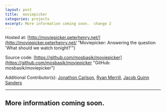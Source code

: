 ```yaml
---
layout: post
title:  moviepicker
categories: projects
excerpt: More information coming soon.  change 2
---
```


Hosted at: [http://moviepicker.peterhenry.net/](http://moviepicker.peterhenry.net/ "Moviepicker: Answering the question 'What should we watch tonight?'")

Source code: [https://github.com/mosbasik/moviepicker](https://github.com/mosbasik/moviepicker "GitHub: mosbasik/moviepicker")

Additional Contributor(s): [Jonathon Carlson](http://jc2dev.com/ 'Personal Site'), [Ryan Merrill](http://ryanmerrill.me/ 'Personal Site'), [Jacob Quinn Sanders](http://thejqs.com/ 'Personal Site')

- - -

More information coming soon.
---------------------------------